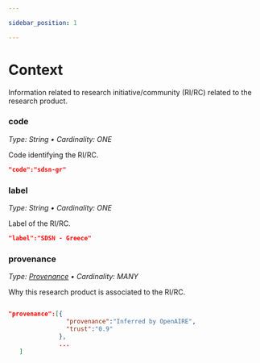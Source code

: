 ```yaml
---

sidebar_position: 1

---
```


# Context

Information related to research initiative/community (RI/RC) related to the research product.

### code 
_Type: String &bull; Cardinality: ONE_

Code identifying the RI/RC.

```json
"code":"sdsn-gr"

```


### label
_Type: String &bull; Cardinality: ONE_

Label of the RI/RC.

```json
"label":"SDSN - Greece"
```
	
### provenance 
_Type: [Provenance](/data-model/entities/other#provenance-2)  &bull; Cardinality: MANY_

Why this research product is associated to the RI/RC.

```json

"provenance":[{
                "provenance":"Inferred by OpenAIRE",
                "trust":"0.9"
              },
              ...
   ] 

```

